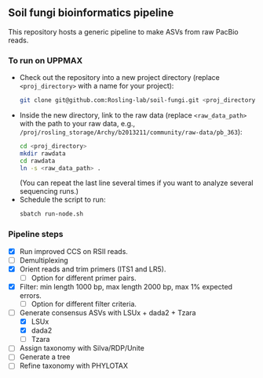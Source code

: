## Soil fungi bioinformatics pipeline
This repository hosts a generic pipeline to make ASVs from raw PacBio reads.

### To run on UPPMAX

* Check out the repository into a new project directory (replace `<proj_directory>` with a name for your project):
  ```bash
  git clone git@github.com:Rosling-lab/soil-fungi.git <proj_directory>
  ```
* Inside the new directory, link to the raw data (replace `<raw_data_path>` with the path to your raw data, e.g., `/proj/rosling_storage/Archy/b2013211/community/raw-data/pb_363`):
  ```bash
  cd <proj_directory>
  mkdir rawdata
  cd rawdata
  ln -s <raw_data_path> .
  ```
  (You can repeat the last line several times if you want to analyze several sequencing runs.)
* Schedule the script to run:
  ```bash
  sbatch run-node.sh
  ```

### Pipeline steps

- [X] Run improved CCS on RSII reads.
- [ ] Demultiplexing
- [X] Orient reads and trim primers (ITS1 and LR5).
  - [ ] Option for different primer pairs.
- [X] Filter: min length 1000 bp, max length 2000 bp, max 1% expected errors.
  - [ ] Option for different filter criteria.
- [ ] Generate consensus ASVs with LSUx + dada2 + Tzara
  - [X] LSUx
  - [X] dada2
  - [ ] Tzara
- [ ] Assign taxonomy with Silva/RDP/Unite
- [ ] Generate a tree
- [ ] Refine taxonomy with PHYLOTAX

